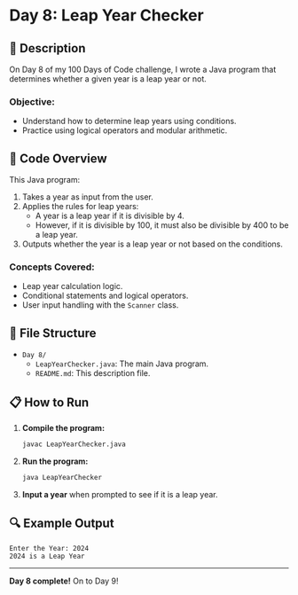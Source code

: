 # Day 8: Leap Year Checker

## 📝 Description

On Day 8 of my 100 Days of Code challenge, I wrote a Java program that determines whether a given year is a leap year or not.

### **Objective:**
- Understand how to determine leap years using conditions.
- Practice using logical operators and modular arithmetic.

## 🚀 Code Overview

This Java program:
1. Takes a year as input from the user.
2. Applies the rules for leap years:
   - A year is a leap year if it is divisible by 4.
   - However, if it is divisible by 100, it must also be divisible by 400 to be a leap year.
3. Outputs whether the year is a leap year or not based on the conditions.

### **Concepts Covered:**
- Leap year calculation logic.
- Conditional statements and logical operators.
- User input handling with the `Scanner` class.

## 📂 File Structure
- `Day 8/`
  - `LeapYearChecker.java`: The main Java program.
  - `README.md`: This description file.

## 📋 How to Run
1. **Compile the program:**
   ```bash
   javac LeapYearChecker.java
   ```
2. **Run the program:**
   ```bash
   java LeapYearChecker
   ```
3. **Input a year** when prompted to see if it is a leap year.

## 🔍 Example Output

```plaintext
Enter the Year: 2024
2024 is a Leap Year
```

---

**Day 8 complete!** On to Day 9!
